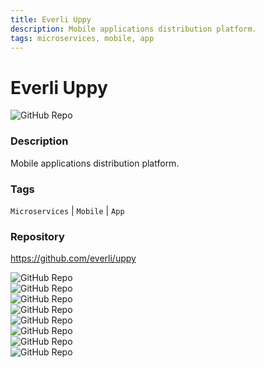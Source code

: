 ```yaml
---
title: Everli Uppy
description: Mobile applications distribution platform.
tags: microservices, mobile, app
---
```

        

# Everli Uppy

![GitHub Repo](https://img.shields.io/static/v1?label=category&message=opensource&color=green)

### Description

Mobile applications distribution platform.

### Tags

`Microservices` | `Mobile` | `App`

### Repository

https://github.com/everli/uppy

![GitHub Repo](https://img.shields.io/github/stars/everli/uppy?style=social)<br />![GitHub Repo](https://img.shields.io/github/forks/everli/uppy?style=social)<br />![GitHub Repo](https://img.shields.io/github/v/tag/everli/uppy?style=social)<br />![GitHub Repo](https://img.shields.io/github/contributors/everli/uppy)<br />![GitHub Repo](https://img.shields.io/github/issues-pr/everli/uppy)<br />![GitHub Repo](https://img.shields.io/github/issues/everli/uppy)<br />![GitHub Repo](https://img.shields.io/github/license/everli/uppy)<br />![GitHub Repo](https://img.shields.io/github/last-commit/everli/uppy)<br />